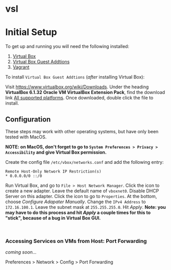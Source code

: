 # vsl

# Initial Setup

To get up and running you will need the following installed:

1. [Virtual Box](https://www.virtualbox.org/)
2. [Virtual Box Guest Addtions](https://download.virtualbox.org/virtualbox/6.1.32/Oracle_VM_VirtualBox_Extension_Pack-6.1.32.vbox-extpack)
3. [Vagrant](https://www.vagrantup.com/downloads)

To install `Virtual Box Guest Addtions` (_after_ installing Virtual Box):

Visit https://www.virtualbox.org/wiki/Downloads.
Under the heading **VirtualBox 6.1.32 Oracle VM VirtualBox Extension Pack**, find the download link [All supported platforms](https://download.virtualbox.org/virtualbox/6.1.32/Oracle_VM_VirtualBox_Extension_Pack-6.1.32.vbox-extpack).
Once downloaded, double click the file to install.

## Configuration

These steps may work with other operating systems, but have only been tested with MacOS.

**NOTE: on MacOS, don't forget to go to `System Preferences > Privacy > Accessibility` and give Virtual Box permission.**

Create the config file `/etc/vbox/networks.conf` and add the following entry:

```
Remote Host-Only Network IP Restriction(s)
* 0.0.0.0/0 ::/0
```

Run Virtual Box, and go to `File > Host Network Manager`.
Click the icon to create a new adapter. Leave the default name of `vboxnet0`.
Disable DHCP Server on this adapter.
Click the icon to go to `Properties`.
At the bottom, choose _Configure Adapater Manually_.
Change the `IPv4 Address` to `172.16.100.1`.
Leave the subnet mask at `255.255.255.0`.
Hit _Apply_.
**Note: you may have to do this process and hit _Apply_ a couple times for this to "stick", because of a bug in Virtual Box GUI.**

<br/>

### Accessing Services on VMs from Host: Port Forwarding

_coming soon..._

Preferences > Network > Config > Port Forwarding
